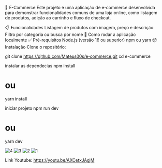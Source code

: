 🛒 E-Commerce
Este projeto é uma aplicação de e-commerce desenvolvida para demonstrar funcionalidades comuns de uma loja online, como listagem de produtos, adição ao carrinho e fluxo de checkout.

📋 Funcionalidades
Listagem de produtos com imagem, preço e descrição
Filtro por categoria ou busca por nome
🚀 Como rodar a aplicação localmente
✅ Pré-requisitos
Node.js (versão 16 ou superior)
npm ou yarn
📦 Instalação
Clone o repositório:

git clone https://github.com/Mateus00s/e-commerce.git
cd e-commerce


instalar as dependecias 
npm install
# ou
yarn install

iniciar projeto
npm run dev
# ou
yarn dev


![4](https://github.com/user-attachments/assets/d98e60b6-007f-45c4-a21d-a00815fa68f4)
![3](https://github.com/user-attachments/assets/26266c49-932e-49ff-8618-1d900fcd512e)
![2](https://github.com/user-attachments/assets/cb1beb3f-2456-4cc9-a865-6681ac7b1cac)
![1](https://github.com/user-attachments/assets/7e00988c-849f-41db-807b-1073902d8090)


Link Youtube: https://youtu.be/AXCetxJAgjM

